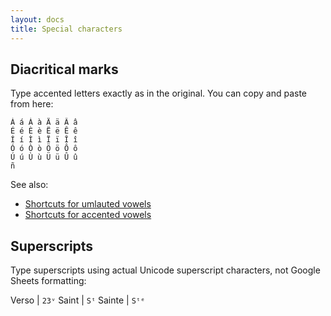 ```yaml
---
layout: docs
title: Special characters
---
```

## Diacritical marks
Type accented letters exactly as in the original. You can copy and paste from here:
```
Á á À à Ä ä Â â
É é È è Ë ë Ê ê
Í í Ì ì Ï ï Î î
Ó ó Ò ò Ö ö Ô ô
Ú ú Ù ù Ü ü Û û
ñ
```
See also:
- [Shortcuts for umlauted vowels](https://www.lifewire.com/typing-characters-with-umlaut-accent-marks-1074115)
- [Shortcuts for accented vowels](https://www.lifewire.com/typing-characters-with-acute-accent-marks-1074098)

## Superscripts
Type superscripts using actual Unicode superscript characters, not Google Sheets formatting:

Verso | `23ᵛ`
Saint | `Sᵗ`
Sainte | `Sᵗᵉ`

